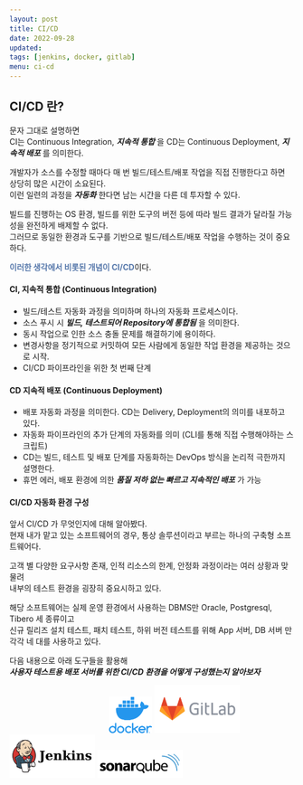 ```yaml
---
layout: post
title: CI/CD
date: 2022-09-28
updated: 
tags: [jenkins, docker, gitlab]
menu: ci-cd
---
```

## CI/CD 란?
문자 그대로 설명하면   
CI는 Continuous Integration, ***지속적 통합*** 을 CD는 Continuous Deployment, ***지속적 배포*** 를 의미한다.   

개발자가 소스를 수정할 때마다 매 번 빌드/테스트/배포 작업을 직접 진행한다고 하면 상당히 많은 시간이 소요된다.   
이런 일련의 과정을 ***자동화*** 한다면 남는 시간을 다른 데 투자할 수 있다.

빌드를 진행하는 OS 환경, 빌드를 위한 도구의 버전 등에 따라 빌드 결과가 달라질 가능성을 완전하게 배제할 수 없다.   
그러므로 동일한 환경과 도구를 기반으로 빌드/테스트/배포 작업을 수행하는 것이 중요하다.

<span style="color: #57a; font-weight: bold;">이러한 생각에서 비롯된 개념이 CI/CD</span>이다.

#### CI, 지속적 통합 (Continuous Integration)
* 빌드/테스트 자동화 과정을 의미하며 하나의 자동화 프로세스이다.   
* 소스 푸시 시 ***빌드, 테스트되어 Repository에 통합됨*** 을 의미한다.
* 동시 작업으로 인한 소스 충돌 문제를 해결하기에 용이하다.
* 변경사항을 정기적으로 커밋하여 모든 사람에게 동일한 작업 환경을 제공하는 것으로 시작.
* CI/CD 파이프라인을 위한 첫 번째 단계

#### CD 지속적 배포 (Continuous Deployment)
* 배포 자동화 과정을 의미한다. CD는 Delivery, Deployment의 의미를 내포하고 있다.
* 자동화 파이프라인의 추가 단계의 자동화를 의미 (CLI를 통해 직접 수행해야하는 스크립트)
* CD는 빌드, 테스트 및 배포 단계를 자동화하는 DevOps 방식을 논리적 극한까지 설명한다.
* 휴먼 에러, 배포 환경에 의한 ***품질 저하 없는 빠르고 지속적인 배포*** 가 가능

#### CI/CD 자동화 환경 구성
앞서 CI/CD 가 무엇인지에 대해 알아봤다.   
현재 내가 맡고 있는 소프트웨어의 경우, 통상 솔루션이라고 부르는 하나의 구축형 소프트웨어다.   

고객 별 다양한 요구사항 존재, 인적 리소스의 한계, 안정화 과정이라는 여러 상황과 맞물려   
내부의 테스트 환경을 굉장히 중요시하고 있다.

해당 소프트웨어는 실제 운영 환경에서 사용하는 DBMS만 Oracle, Postgresql, Tibero 세 종류이고   
신규 릴리즈 설치 테스트, 패치 테스트, 하위 버전 테스트를 위해 
App 서버, DB 서버 만 각각 네 대를 사용하고 있다.

다음 내용으로 아래 도구들을 활용해   
***사용자 테스트용 배포 서버를 위한 CI/CD 환경을 어떻게 구성했는지 알아보자***

<img src="/assets/img/posts/ci-cd/docker.png" style="width: 15%; margin-left: 35%" />   
<img src="/assets/img/posts/ci-cd/gitlab.png" style="width: 30%; display: inline-block" />
<img src="/assets/img/posts/ci-cd/jenkins.png" style="width: 30%; display: inline-block" />
<img src="/assets/img/posts/ci-cd/sonarqube.png" style="width: 30%; display: inline-block" />